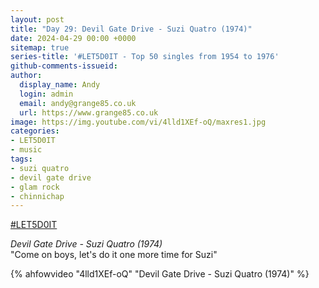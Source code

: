 ```yaml
---
layout: post
title: "Day 29: Devil Gate Drive - Suzi Quatro (1974)"
date: 2024-04-29 00:00 +0000
sitemap: true
series-title: '#LET5D0IT - Top 50 singles from 1954 to 1976'
github-comments-issueid:
author:
  display_name: Andy
  login: admin
  email: andy@grange85.co.uk
  url: https://www.grange85.co.uk
image: https://img.youtube.com/vi/4lld1XEf-oQ/maxres1.jpg
categories:
- LET5D0IT
- music
tags:
- suzi quatro
- devil gate drive
- glam rock
- chinnichap
---
```

[#LET5D0IT](https://bsky.app/profile/let5d0it.bsky.social)

_Devil Gate Drive - Suzi Quatro (1974)_  
"Come on boys, let's do it one more time for Suzi"

{% ahfowvideo "4lld1XEf-oQ" "Devil Gate Drive - Suzi Quatro (1974)" %}
